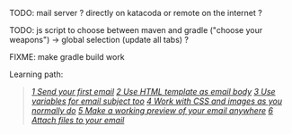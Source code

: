 TODO: mail server ? directly on katacoda or remote on the internet ?

TODO: js script to choose between maven and gradle ("choose your weapons") -> global selection (update all tabs) ?

FIXME: make gradle build work


Learning path:

> [*1* *Send your first email*](step)
> [*2* *Use HTML template as email body*](step)
> [*3* *Use variables for email subject too*](step)
> [*4* *Work with CSS and images as you normally do*](step)
> [*5* *Make a working preview of your email anywhere*](step)
> [*6* *Attach files to your email*](step)



<link href="//rawgit.com/aurelien-baudet/ogham-katacoda-scenarios/master/resources/styles/tabcontainer.css" rel="stylesheet" type="text/css" />
<link href="//rawgit.com/aurelien-baudet/ogham-katacoda-scenarios/master/resources/styles/steps.css" rel="stylesheet" type="text/css" />
<script src="//rawgit.com/aurelien-baudet/ogham-katacoda-scenarios/master/resources/javascripts/tabcontainer.js" type="text/javascript"></script>
<script src="//rawgit.com/aurelien-baudet/ogham-katacoda-scenarios/master/resources/javascripts/steps.js" type="text/javascript"></script>
